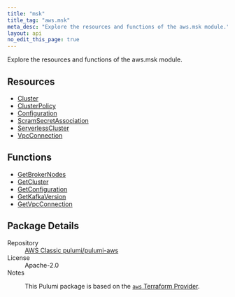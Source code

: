 ```yaml
---
title: "msk"
title_tag: "aws.msk"
meta_desc: "Explore the resources and functions of the aws.msk module."
layout: api
no_edit_this_page: true
---
```


<!-- WARNING: this file was generated by Pulumi Docs Generator. -->
<!-- Do not edit by hand unless you're certain you know what you are doing! -->

Explore the resources and functions of the aws.msk module.

<h2 id="resources">Resources</h2>
<ul class="api">
    <li><a href="cluster/" title="Cluster"><span class="api-symbol api-symbol--resource"></span>Cluster</a></li>
    <li><a href="clusterpolicy/" title="ClusterPolicy"><span class="api-symbol api-symbol--resource"></span>ClusterPolicy</a></li>
    <li><a href="configuration/" title="Configuration"><span class="api-symbol api-symbol--resource"></span>Configuration</a></li>
    <li><a href="scramsecretassociation/" title="ScramSecretAssociation"><span class="api-symbol api-symbol--resource"></span>ScramSecretAssociation</a></li>
    <li><a href="serverlesscluster/" title="ServerlessCluster"><span class="api-symbol api-symbol--resource"></span>ServerlessCluster</a></li>
    <li><a href="vpcconnection/" title="VpcConnection"><span class="api-symbol api-symbol--resource"></span>VpcConnection</a></li>
</ul>

<h2 id="functions">Functions</h2>
<ul class="api">
    <li><a href="getbrokernodes/" title="GetBrokerNodes"><span class="api-symbol api-symbol--function"></span>GetBrokerNodes</a></li>
    <li><a href="getcluster/" title="GetCluster"><span class="api-symbol api-symbol--function"></span>GetCluster</a></li>
    <li><a href="getconfiguration/" title="GetConfiguration"><span class="api-symbol api-symbol--function"></span>GetConfiguration</a></li>
    <li><a href="getkafkaversion/" title="GetKafkaVersion"><span class="api-symbol api-symbol--function"></span>GetKafkaVersion</a></li>
    <li><a href="getvpcconnection/" title="GetVpcConnection"><span class="api-symbol api-symbol--function"></span>GetVpcConnection</a></li>
</ul>

<h2 id="package-details">Package Details</h2>
<dl class="package-details">
	<dt>Repository</dt>
	<dd><a href="https://github.com/pulumi/pulumi-aws">AWS Classic pulumi/pulumi-aws</a></dd>
	<dt>License</dt>
	<dd>Apache-2.0</dd>
	<dt>Notes</dt>
	<dd><p>This Pulumi package is based on the <a href="https://github.com/hashicorp/terraform-provider-aws"><code>aws</code> Terraform Provider</a>.</p>
</dd>
</dl>


